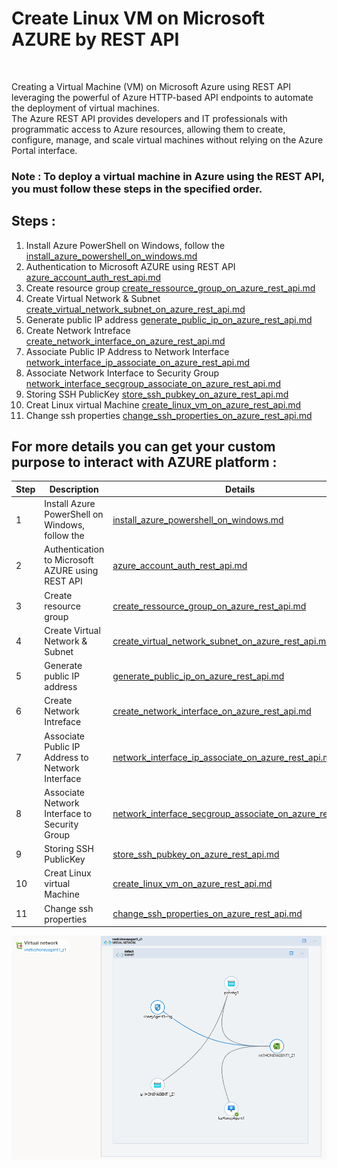 # Create Linux VM on Microsoft AZURE by REST API
<br>

Creating a Virtual Machine (VM) on Microsoft Azure using REST API leveraging the powerful of Azure HTTP-based API endpoints to automate the deployment of virtual machines. <br>
The Azure REST API provides developers and IT professionals with programmatic access to Azure resources, allowing them to create, configure, manage, and scale virtual machines without relying on the Azure Portal interface.
<br>

### Note : To deploy a virtual machine in Azure using the REST API, you must follow these steps in the specified order.
## Steps : 
1. Install Azure PowerShell on Windows, follow the [install_azure_powershell_on_windows.md](install_azure_powershell_on_windows.md)
2. Authentication to Microsoft AZURE using REST API [azure_account_auth_rest_api.md](azure_account_auth_rest_api.md)
3. Create resource group [create_ressource_group_on_azure_rest_api.md](create_ressource_group_on_azure_rest_api.md)
4. Create Virtual Network & Subnet [create_virtual_network_subnet_on_azure_rest_api.md](create_virtual_network_subnet_on_azure_rest_api.md)
5. Generate public IP address [generate_public_ip_on_azure_rest_api.md](generate_public_ip_on_azure_rest_api.md)
6. Create Network Intreface [create_network_interface_on_azure_rest_api.md](create_network_interface_on_azure_rest_api.md)
7. Associate Public IP Address to Network Interface [network_interface_ip_associate_on_azure_rest_api.md](network_interface_ip_associate_on_azure_rest_api.md)
8. Associate Network Interface to Security Group [network_interface_secgroup_associate_on_azure_rest_api.md](network_interface_secgroup_associate_on_azure_rest_api.md)
9. Storing SSH PublicKey [store_ssh_pubkey_on_azure_rest_api.md](store_ssh_pubkey_on_azure_rest_api.md)
10. Creat Linux virtual Machine [create_linux_vm_on_azure_rest_api.md](create_linux_vm_on_azure_rest_api.md)
11. Change ssh properties [change_ssh_properties_on_azure_rest_api.md](change_ssh_properties_on_azure_rest_api.md)


## For more details you can get your custom purpose to interact with AZURE platform : 
| Step | Description | Details | PowerShell script |
| --- | --- | --- | --- |
| 1 | Install Azure PowerShell on Windows, follow the | [install_azure_powershell_on_windows.md](install_azure_powershell_on_windows.md) | |
| 2 | Authentication to Microsoft AZURE using REST API | [azure_account_auth_rest_api.md](azure_account_auth_rest_api.md) | |
| 3 | Create resource group | [create_ressource_group_on_azure_rest_api.md](create_ressource_group_on_azure_rest_api.md) | [create_ressource_group.ps1](create_ressource_group.ps1) |
| 4 | Create Virtual Network & Subnet | [create_virtual_network_subnet_on_azure_rest_api.md](create_virtual_network_subnet_on_azure_rest_api.md) | [create_virtual_network.ps1](create_virtual_network.ps1) |
| 5 | Generate public IP address | [generate_public_ip_on_azure_rest_api.md](generate_public_ip_on_azure_rest_api.md) | [create_ip_address.ps1](create_ip_address.ps1) |
| 6 | Create Network Intreface | [create_network_interface_on_azure_rest_api.md](create_network_interface_on_azure_rest_api.md) | [create_network_interface.ps1](create_network_interface.ps1) |
| 7 | Associate Public IP Address to Network Interface | [network_interface_ip_associate_on_azure_rest_api.md](network_interface_ip_associate_on_azure_rest_api.md) | [associate_ip_to_interface.ps1](associate_ip_to_interface.ps1) |
| 8 | Associate Network Interface to Security Group | [network_interface_secgroup_associate_on_azure_rest_api.md](network_interface_secgroup_associate_on_azure_rest_api.md) | [associate_interface_to_network_security_group.ps1](associate_interface_to_network_security_group.ps1) |
| 9 | Storing SSH PublicKey | [store_ssh_pubkey_on_azure_rest_api.md](store_ssh_pubkey_on_azure_rest_api.md) | [create_pub_key.ps1](create_pub_key.ps1) |
| 10 | Creat Linux virtual Machine | [create_linux_vm_on_azure_rest_api.md](create_linux_vm_on_azure_rest_api.md) | [create_virtual_machine.ps1](create_virtual_machine.ps1) |
| 11 | Change ssh properties | [change_ssh_properties_on_azure_rest_api.md](change_ssh_properties_on_azure_rest_api.md) | [run_cmd_linux.ps1](run_cmd_linux.ps1) |

  ![virtual_network_diagram](images/virtual_network_diagram.PNG)
